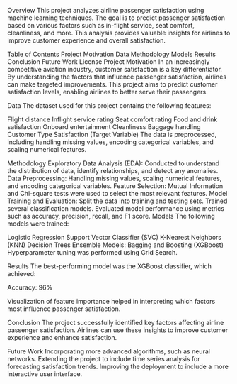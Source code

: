 Overview
This project analyzes airline passenger satisfaction using machine learning techniques. The goal is to predict passenger satisfaction based on various factors such as in-flight service, seat comfort, cleanliness, and more. This analysis provides valuable insights for airlines to improve customer experience and overall satisfaction.

Table of Contents
Project Motivation
Data
Methodology
Models
Results
Conclusion
Future Work
License
Project Motivation
In an increasingly competitive aviation industry, customer satisfaction is a key differentiator. By understanding the factors that influence passenger satisfaction, airlines can make targeted improvements. This project aims to predict customer satisfaction levels, enabling airlines to better serve their passengers.

Data
The dataset used for this project contains the following features:

Flight distance
Inflight service rating
Seat comfort rating
Food and drink satisfaction
Onboard entertainment
Cleanliness
Baggage handling
Customer Type
Satisfaction (Target Variable)
The data is preprocessed, including handling missing values, encoding categorical variables, and scaling numerical features.


Methodology
Exploratory Data Analysis (EDA): Conducted to understand the distribution of data, identify relationships, and detect any anomalies.
Data Preprocessing: Handling missing values, scaling numerical features, and encoding categorical variables.
Feature Selection: Mutual Information and Chi-square tests were used to select the most relevant features.
Model Training and Evaluation:
Split the data into training and testing sets.
Trained several classification models.
Evaluated model performance using metrics such as accuracy, precision, recall, and F1 score.
Models
The following models were trained:

Logistic Regression
Support Vector Classifier (SVC)
K-Nearest Neighbors (KNN)
Decision Trees
Ensemble Models: Bagging and Boosting (XGBoost)
Hyperparameter tuning was performed using Grid Search.

Results
The best-performing model was the XGBoost classifier, which achieved:

Accuracy: 96%

Visualization of feature importance helped in interpreting which factors most influence passenger satisfaction.

Conclusion
The project successfully identified key factors affecting airline passenger satisfaction. Airlines can use these insights to improve customer experience and enhance satisfaction.

Future Work
Incorporating more advanced algorithms, such as neural networks.
Extending the project to include time series analysis for forecasting satisfaction trends.
Improving the deployment to include a more interactive user interface.
